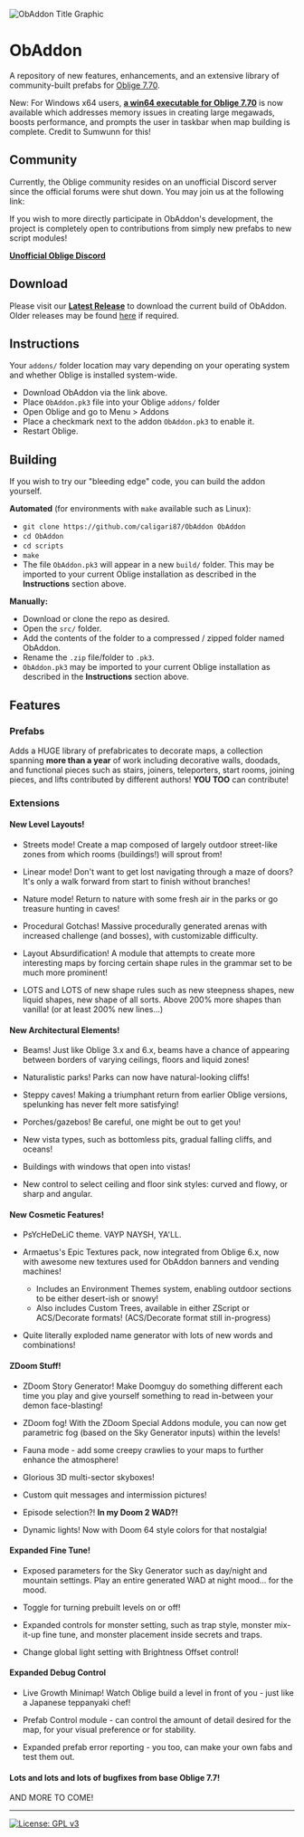 ![ObAddon Title Graphic](https://i.imgur.com/SK5gc0r.png)

# ObAddon

A repository of new features, enhancements, and an extensive library of community-built prefabs for [Oblige 7.70](http://oblige.sourceforge.net/).

New: For Windows x64 users, [**a win64 executable for Oblige 7.70**](https://forum.zdoom.org/viewtopic.php?f=44&t=64879) is now available which addresses memory issues in creating large megawads, boosts performance, and prompts the user in taskbar when map building is complete.  Credit to Sumwunn for this!

## Community
Currently, the Oblige community resides on an unofficial Discord server since the official forums were shut down. You may join us at the following link:

If you wish to more directly participate in ObAddon's development, the project is completely open to contributions from simply new prefabs to new script modules!

[**Unofficial Oblige Discord**](https://discord.gg/dfqCt9v)

## Download

Please visit our [**Latest Release**](https://github.com/caligari87/ObAddon/releases/latest) to download the current build of ObAddon. Older releases may be found [here](https://github.com/caligari87/ObAddon/releases) if required.

## Instructions

Your `addons/` folder location may vary depending on your operating system and whether Oblige is installed system-wide.

* Download ObAddon via the link above.
* Place `ObAddon.pk3` file into your Oblige `addons/` folder
* Open Oblige and go to Menu > Addons
* Place a checkmark next to the addon `ObAddon.pk3` to enable it.
* Restart Oblige.

## Building

If you wish to try our "bleeding edge" code, you can build the addon yourself.

**Automated** (for environments with `make` available such as Linux):

* `git clone https://github.com/caligari87/ObAddon ObAddon`
* `cd ObAddon`
* `cd scripts`
* `make`
* The file `ObAddon.pk3` will appear in a new `build/` folder. This may be imported to your current Oblige installation as described in the **Instructions** section above.

**Manually:**

* Download or clone the repo as desired.
* Open the `src/` folder.
* Add the contents of the folder to a compressed / zipped folder named ObAddon.
* Rename the `.zip` file/folder to `.pk3`.
* `ObAddon.pk3` may be imported to your current Oblige installation as described in the **Instructions** section above.

## Features

### Prefabs
Adds a HUGE library of prefabricates to decorate maps, a collection spanning **more than a year** of work including decorative walls, doodads, and functional pieces such as stairs, joiners, teleporters, start rooms, joining pieces, and lifts contributed by different authors! **YOU TOO** can contribute!

### Extensions

#### New Level Layouts!

* Streets mode! Create a map composed of largely outdoor street-like zones from which rooms (buildings!) will sprout from!

* Linear mode! Don't want to get lost navigating through a maze of doors? It's only a walk forward from start to finish without branches!

* Nature mode! Return to nature with some fresh air in the parks or go treasure hunting in caves!

* Procedural Gotchas! Massive procedurally generated arenas with increased challenge (and bosses), with customizable difficulty.

* Layout Absurdification! A module that attempts to create more interesting maps by forcing certain shape rules in the grammar set to be much more prominent!

* LOTS and LOTS of new shape rules such as new steepness shapes, new liquid shapes, new shape of all sorts. Above 200% more shapes than vanilla! (or at least 200% new lines...)

#### New Architectural Elements!

* Beams! Just like Oblige 3.x and 6.x, beams have a chance of appearing between borders of varying ceilings, floors and liquid zones!

* Naturalistic parks! Parks can now have natural-looking cliffs!

* Steppy caves! Making a triumphant return from earlier Oblige versions, spelunking has never felt more satisfying!

* Porches/gazebos! Be careful, one might be out to get you!

* New vista types, such as bottomless pits, gradual falling cliffs, and oceans!

* Buildings with windows that open into vistas!

* New control to select ceiling and floor sink styles: curved and flowy, or sharp and angular.

#### New Cosmetic Features!

* PsYcHeDeLiC theme. VAYP NAYSH, YA'LL.

* Armaetus's Epic Textures pack, now integrated from Oblige 6.x, now with awesome new textures used for ObAddon banners and vending machines!
  * Includes an Environment Themes system, enabling outdoor sections to be either desert-ish or snowy!
  * Also includes Custom Trees, available in either ZScript or ACS/Decorate formats! (ACS/Decorate format still in-progress)

* Quite literally exploded name generator with lots of new words and combinations!

#### ZDoom Stuff!

* ZDoom Story Generator! Make Doomguy do something different each time you play and give yourself something to read in-between your demon face-blasting!

* ZDoom fog! With the ZDoom Special Addons module, you can now get parametric fog (based on the Sky Generator inputs) within the levels!

* Fauna mode - add some creepy crawlies to your maps to further enhance the atmosphere!

* Glorious 3D multi-sector skyboxes!

* Custom quit messages and intermission pictures!

* Episode selection?! **In my Doom 2 WAD?!**

* Dynamic lights! Now with Doom 64 style colors for that nostalgia!

#### Expanded Fine Tune!

* Exposed parameters for the Sky Generator such as day/night and mountain settings. Play an entire generated WAD at night mood... for the mood.

* Toggle for turning prebuilt levels on or off!
  
* Expanded controls for monster setting, such as trap style, monster mix-it-up fine tune, and monster placement inside secrets and traps.

* Change global light setting with Brightness Offset control!

#### Expanded Debug Control

* Live Growth Minimap! Watch Oblige build a level in front of you - just like a Japanese teppanyaki chef!

* Prefab Control module - can control the amount of detail desired for the map, for your visual preference or for stability.

* Expanded prefab error reporting - you too, can make your own fabs and test them out.

#### Lots and lots and lots of bugfixes from base Oblige 7.7!

AND MORE TO COME!

***

[![License: GPL v3](https://img.shields.io/badge/License-GPLv3-blue.svg)](https://www.gnu.org/licenses/gpl-3.0)
